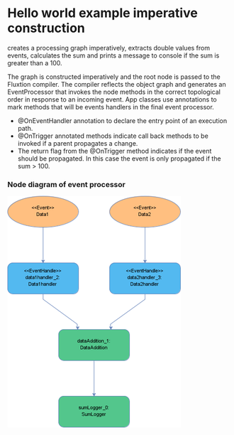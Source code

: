 # Hello world example imperative construction


creates a processing graph imperatively, extracts double values from events, calculates the sum and prints a
message to console if the sum is greater than a 100.

The graph is constructed imperatively and the root node is passed to the Fluxtion compiler. The compiler reflects the
object graph and generates an EventProcessor that invokes the node methods in the correct topological order in response
to an incoming event. App classes use annotations to mark methods that will be events handlers in the final 
event processor.

- @OnEventHandler annotation to declare the entry point of an execution path. 
- @OnTrigger annotated methods indicate call back methods to be invoked if a parent propagates a change. 
- The return flag from the @OnTrigger method indicates if the event should be propagated. 
In this case the event is only propagated if the sum > 100.

### Node diagram of event processor

![](docs/Processor.png)
